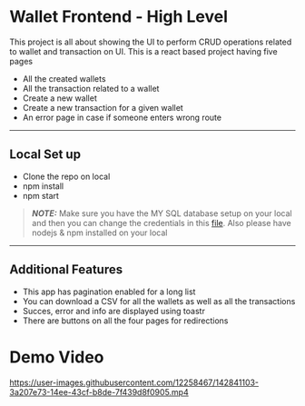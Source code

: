 # Wallet Frontend - High Level

This project is all about showing the UI to perform CRUD operations related to wallet and transaction on UI.
This is a react based project having five pages
* All the created wallets
* All the transaction related to a wallet
* Create a new wallet
* Create a new transaction for a given wallet
* An error page in case if someone enters wrong route

---

## Local Set up

* Clone the repo on local
* npm install
* npm start

> **_NOTE:_** Make sure you have the MY SQL database setup on your local and then you can change the credentials in this [file](/app/config/db.config.js).
> Also please have nodejs & npm installed on your local

---

## Additional Features

* This app has pagination enabled for a long list
* You can download a CSV for all the wallets as well as all the transactions
* Succes, error and info are displayed using toastr
* There are buttons on all the four pages for redirections

# Demo Video

https://user-images.githubusercontent.com/12258467/142841103-3a207e73-14ee-43cf-b8de-7f439d8f0905.mp4

